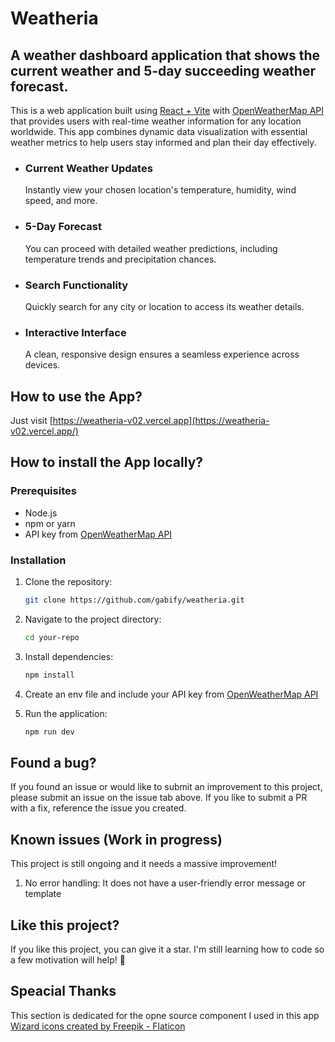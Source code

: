 # Weatheria 
## A weather dashboard application that shows the current weather and 5-day succeeding weather forecast.

This is a web application built using [React + Vite](https://vite.dev/guide/) with [OpenWeatherMap API](https://openweathermap.org/api) that provides users with real-time weather information for any location worldwide. This app combines dynamic data visualization with essential weather metrics to help users stay informed and plan their day effectively.

* ### Current Weather Updates
  Instantly view your chosen location's temperature, humidity, wind speed, and more.
* ### 5-Day Forecast
  You can proceed with detailed weather predictions, including temperature trends and precipitation chances.
* ### Search Functionality
  Quickly search for any city or location to access its weather details.
* ### Interactive Interface
  A clean, responsive design ensures a seamless experience across devices.
  
## How to use the App?
Just visit [https://weatheria-v02.vercel.app](https://weatheria-v02.vercel.app/)

## How to install the App locally?
### Prerequisites
- Node.js
- npm or yarn
- API key from [OpenWeatherMap API](https://openweathermap.org/api)

### Installation
1. Clone the repository:
   ```bash
   git clone https://github.com/gabify/weatheria.git
   ```
2. Navigate to the project directory:
   ```bash
   cd your-repo
   ```
3. Install dependencies:
   ```bash
   npm install
   ```
4. Create an env file and include your API key from [OpenWeatherMap API](https://openweathermap.org/api)
   
5. Run the application:
   ```bash
   npm run dev
   ```
## Found a bug?
If you found an issue or would like to submit an improvement to this project, please submit an issue on the issue tab above.
If you like to submit a PR with a fix, reference the issue you created.

## Known issues (Work in progress)
This project is still ongoing and it needs a massive improvement!

1. No error handling: It does not have a user-friendly error message or template

## Like this project?
If you like this project, you can give it a star. I'm still learning how to code so a few motivation will help! 🥺

## Speacial Thanks
This section is dedicated for the opne source component I used in this app
[Wizard icons created by Freepik - Flaticon](https://www.flaticon.com/free-icons/wizard)
